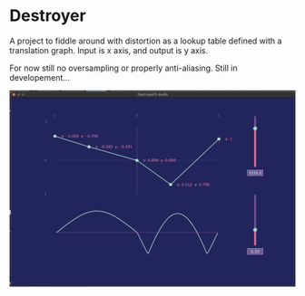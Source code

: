# Destroyer

A project to fiddle around with distortion as a lookup table defined with a translation graph.
Input is x axis, and output is y axis. 

For now still no oversampling or properly anti-aliasing.
Still in developement... 

![Destroyer Plugin](img/DestroyerVST_v0.1.png)
